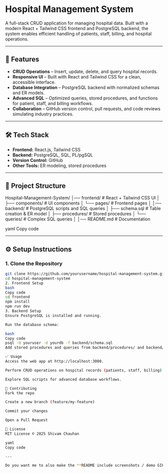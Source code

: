 # Hospital Management System

A full-stack CRUD application for managing hospital data. Built with a modern React + Tailwind CSS frontend and PostgreSQL backend, the system enables efficient handling of patients, staff, billing, and hospital operations.

---

## 🚀 Features
- **CRUD Operations** – Insert, update, delete, and query hospital records.  
- **Responsive UI** – Built with React and Tailwind CSS for a clean, accessible interface.  
- **Database Integration** – PostgreSQL backend with normalized schemas and ER models.  
- **Advanced SQL** – Optimized queries, stored procedures, and functions for patient, staff, and billing workflows.  
- **Collaboration** – GitHub version control, pull requests, and code reviews simulating industry practices.  

---

## 🛠️ Tech Stack
- **Frontend:** React.js, Tailwind CSS  
- **Backend:** PostgreSQL, SQL, PL/pgSQL  
- **Version Control:** GitHub  
- **Other Tools:** ER modeling, stored procedures  

---

## 📂 Project Structure
Hospital-Management-System/
│── frontend/ # React + Tailwind CSS UI
│ ├── components/ # UI components
│ └── pages/ # Frontend pages
│
│── backend/ # PostgreSQL scripts and SQL queries
│ ├── schema.sql # Table creation & ER model
│ ├── procedures/ # Stored procedures
│ └── queries/ # Complex SQL queries
│
│── README.md # Documentation

yaml
Copy code

---

## ⚙️ Setup Instructions

### 1. Clone the Repository
```bash
git clone https://github.com/yourusername/hospital-management-system.git
cd hospital-management-system
2. Frontend Setup
bash
Copy code
cd frontend
npm install
npm run dev
3. Backend Setup
Ensure PostgreSQL is installed and running.

Run the database schema:

bash
Copy code
psql -U youruser -d yourdb -f backend/schema.sql
Add stored procedures and queries from backend/procedures/ and backend/queries/.

✅ Usage
Access the web app at http://localhost:3000.

Perform CRUD operations on hospital records (patients, staff, billing).

Explore SQL scripts for advanced database workflows.

🤝 Contributing
Fork the repo

Create a new branch (feature/my-feature)

Commit your changes

Open a Pull Request

📄 License
MIT License © 2025 Shivam Chauhan

yaml
Copy code

---

Do you want me to also make the **README include screenshots / demo GIF placeholders** so your GitHub looks more polished for recruiters?
